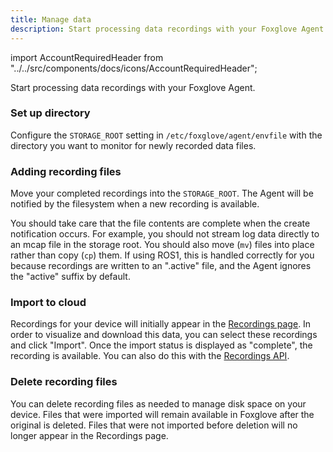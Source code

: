 ```yaml
---
title: Manage data
description: Start processing data recordings with your Foxglove Agent.
---
```


import AccountRequiredHeader from "../../src/components/docs/icons/AccountRequiredHeader";

<AccountRequiredHeader badgeText="Requires Enterprise plan" />

Start processing data recordings with your Foxglove Agent.

### Set up directory

Configure the `STORAGE_ROOT` setting in `/etc/foxglove/agent/envfile` with the directory you want to monitor for newly recorded data files.

### Adding recording files

Move your completed recordings into the `STORAGE_ROOT`. The Agent will be notified by the filesystem when a new recording is available.

You should take care that the file contents are complete when the create notification occurs. For example, you should not stream log data directly to an mcap file in the storage root. You should also move (`mv`) files into place rather than copy (`cp`) them. If using ROS1, this is handled correctly for you because recordings are written to an ".active" file, and the Agent ignores the "active" suffix by default.

### Import to cloud

Recordings for your device will initially appear in the [Recordings page](https://console.foxglove.dev/recordings). In order to visualize and download this data, you can select these recordings and click "Import". Once the import status is displayed as "complete", the recording is available. You can also do this with the [Recordings API](https://docs.foxglove.dev/api/#tag/Recordings/paths/~1recordings~1%7Bid%7D~1import/post).

### Delete recording files

You can delete recording files as needed to manage disk space on your device. Files that were imported will remain available in Foxglove after the original is deleted. Files that were not imported before deletion will no longer appear in the Recordings page.
